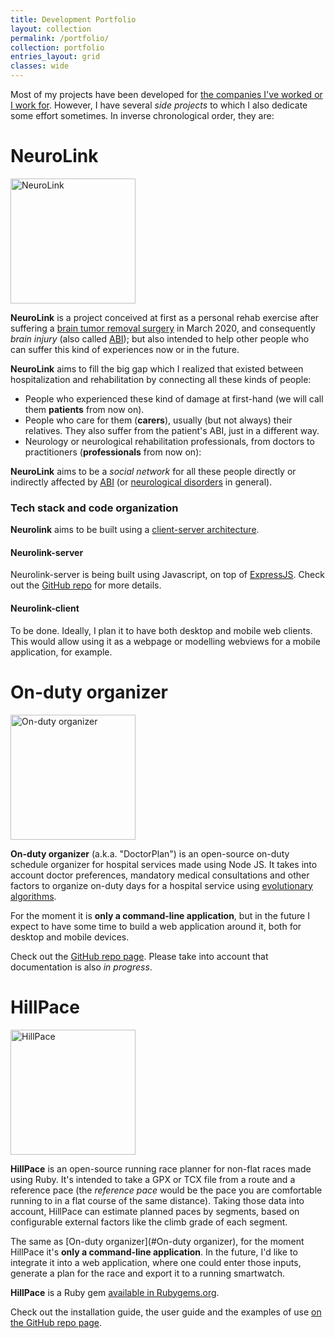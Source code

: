 ```yaml
---
title: Development Portfolio
layout: collection
permalink: /portfolio/
collection: portfolio
entries_layout: grid
classes: wide
---
```


Most of my projects have been developed for [the companies I've worked or I work for](https://www.linkedin.com/in/juanramirez/). However, I have several _side projects_ to which I also dedicate some effort sometimes. In inverse chronological order, they are:

# NeuroLink
<img src="/assets/images/projects/neurolink.png" alt="NeuroLink" width="200"/>

**NeuroLink** is a project conceived at first as a personal rehab exercise after suffering a [brain tumor removal surgery](/abi/about-me/how-it-all-started/) in March 2020, and consequently _brain injury_ (also called [ABI](https://en.wikipedia.org/wiki/Acquired_brain_injury)); but also intended to help other people who can suffer this kind of experiences now or in the future.

**NeuroLink** aims to fill the big gap which I realized that existed between hospitalization and rehabilitation by connecting all these kinds of people:
* People who experienced these kind of damage at first-hand (we will call them **patients** from now on).
* People who care for them (**carers**), usually (but not always) their relatives. They also suffer from the patient's ABI, just in a different way.
* Neurology or neurological rehabilitation professionals, from doctors to practitioners (**professionals** from now on):

**NeuroLink** aims to be a _social network_ for all these people directly or indirectly affected by [ABI](https://en.wikipedia.org/wiki/Acquired_brain_injury) (or [neurological disorders](https://en.wikipedia.org/wiki/Neurological_disorder) in general).

### Tech stack and code organization

**Neurolink** aims to be built using a [client-server architecture](https://en.wikipedia.org/wiki/Client%E2%80%93server_model).

#### Neurolink-server
Neurolink-server is being built using Javascript, on top of [ExpressJS](https://expressjs.com). Check out the [GitHub repo](https://github.com/Inspiring-White/neurolink-server) for more details.
#### Neurolink-client
To be done. Ideally, I plan it to have both desktop and mobile web clients. This would allow using it as a webpage or modelling webviews for a mobile application, for example.

# On-duty organizer

<img src="/assets/images/projects/doctorplan.png" alt="On-duty organizer" width="200"/>

**On-duty organizer** (a.k.a. "DoctorPlan") is an open-source on-duty schedule organizer for hospital services made using Node JS. It takes into account doctor preferences, mandatory medical consultations and other factors to organize on-duty days for a hospital service using [evolutionary algorithms](https://en.wikipedia.org/wiki/Evolutionary_algorithm).

For the moment it is **only a command-line application**, but in the future I expect to have some time to build a web application around it, both for desktop and mobile devices.

Check out the [GitHub repo page](https://github.com/juanramirez/on-duty). Please take into account that documentation is also _in progress_.

# HillPace
<img src="/assets/images/projects/hillpace.png" alt="HillPace" width="200"/>

**HillPace** is an open-source running race planner for non-flat races made using Ruby. It's intended to take a GPX or TCX file from a route and a reference pace (the _reference pace_ would be the pace you are comfortable running to in a flat course of the same distance). Taking those data into account, HillPace can estimate planned paces by segments, based on configurable external factors like the climb grade of each segment.

The same as [On-duty organizer](#On-duty organizer), for the moment HillPace it's **only a command-line application**. In the future, I'd like to integrate it into a web application, where one could enter those inputs, generate a plan for the race and export it to a running smartwatch.

**HillPace** is a Ruby gem [available in Rubygems.org](https://rubygems.org/gems/hillpace).

Check out the installation guide, the user guide and the examples of use [on the GitHub repo page](https://github.com/juanramirez/hillpace).


